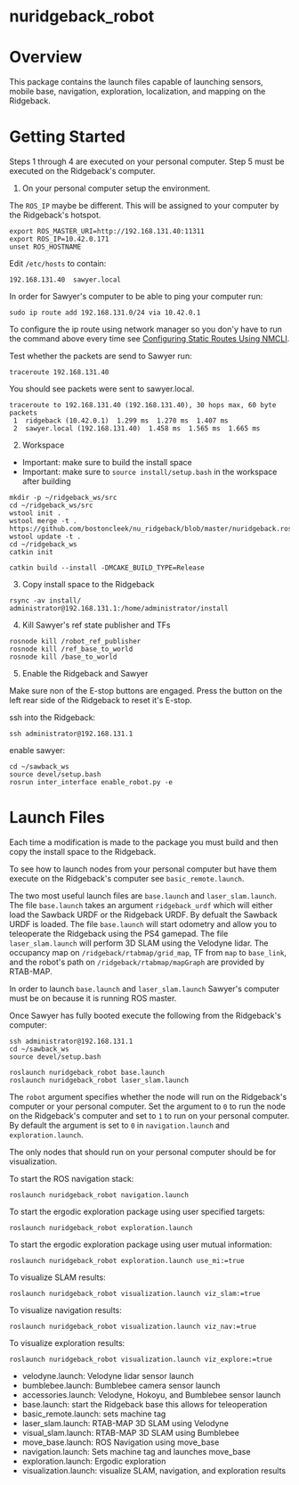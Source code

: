 # nuridgeback_robot

# Overview
This package contains the launch files capable of launching sensors, mobile base, navigation, exploration, localization, and mapping on the Ridgeback.

# Getting Started

Steps 1 through 4 are executed on your personal computer.
Step 5 must be executed on the Ridgeback's computer.

1. On your personal computer setup the environment.

  The `ROS_IP` maybe be different. This will be assigned to
  your computer by the Ridgeback's hotspot.
  ```
  export ROS_MASTER_URI=http://192.168.131.40:11311
  export ROS_IP=10.42.0.171
  unset ROS_HOSTNAME
  ```

  Edit `/etc/hosts` to contain:
  ```
  192.168.131.40  sawyer.local
  ```

  In order for Sawyer's computer to be able to ping your computer run:
  ```
  sudo ip route add 192.168.131.0/24 via 10.42.0.1
  ```

  To configure the ip route using network manager so you don'y have to run the
  command above every time see [Configuring Static Routes Using NMCLI](https://access.redhat.com/documentation/en-us/red_hat_enterprise_linux/7/html/networking_guide/sec-configuring_static_routes_using_nmcli).

  Test whether the packets are send to Sawyer run:
  ```
  traceroute 192.168.131.40
  ```

  You should see packets were sent to sawyer.local.

  ```
  traceroute to 192.168.131.40 (192.168.131.40), 30 hops max, 60 byte packets
   1  ridgeback (10.42.0.1)  1.299 ms  1.270 ms  1.407 ms
   2  sawyer.local (192.168.131.40)  1.458 ms  1.565 ms  1.665 ms

  ```

2. Workspace
  - Important: make sure to build the install space
  - Important: make sure to `source install/setup.bash` in the workspace after building

  ```
  mkdir -p ~/ridgeback_ws/src
  cd ~/ridgeback_ws/src
  wstool init .
  wstool merge -t . https://github.com/bostoncleek/nu_ridgeback/blob/master/nuridgeback.rosinstall
  wstool update -t .
  cd ~/ridgeback_ws
  catkin init
  ```
  ```
  catkin build --install -DMCAKE_BUILD_TYPE=Release
  ```

3. Copy install space to the Ridgeback
  ```
  rsync -av install/ administrator@192.168.131.1:/home/administrator/install
  ```

4. Kill Sawyer's ref state publisher and TFs
  ```
  rosnode kill /robot_ref_publisher
  rosnode kill /ref_base_to_world
  rosnode kill /base_to_world
  ```

5. Enable the Ridgeback and Sawyer

  Make sure non of the E-stop buttons are engaged.
  Press the button on the left rear side of the Ridgeback to reset it's E-stop.

  ssh into the Ridgeback:
  ```
  ssh administrator@192.168.131.1
  ```

  enable sawyer:
  ```
  cd ~/sawback_ws
  source devel/setup.bash
  rosrun inter_interface enable_robot.py -e
  ```

# Launch Files
Each time a modification is made to the package you must build and then copy the
install space to the Ridgeback.

To see how to launch nodes from your personal computer but have them execute on the Ridgeback's
computer see `basic_remote.launch`.

The two most useful launch files are `base.launch` and `laser_slam.launch`.
The file `base.launch` takes an argument `ridgeback_urdf` which will either load the Sawback URDF or the Ridgeback URDF. By defualt the Sawback URDF is loaded. The file `base.launch` will start odometry and allow you to teleoperate the Ridgeback using the PS4 gamepad. The file `laser_slam.launch` will perform 3D SLAM using the Velodyne lidar. The occupancy map on `/ridgeback/rtabmap/grid_map`, TF from `map` to `base_link`, and the robot's path on `/ridgeback/rtabmap/mapGraph` are provided by RTAB-MAP.

In order to launch `base.launch` and `laser_slam.launch` Sawyer's computer must be on because it is running ROS master.

Once Sawyer has fully booted execute the following from the Ridgeback's computer:
```
ssh administrator@192.168.131.1
cd ~/sawback_ws
source devel/setup.bash
```

```
roslaunch nuridgeback_robot base.launch
roslaunch nuridgeback_robot laser_slam.launch
```

The `robot` argument specifies whether the node will run on the Ridgeback's computer or
your personal computer. Set the argument to `0` to run the node on the Ridgeback's computer and set to `1` to run on your personal computer. By default the argument is set to `0` in `navigation.launch` and `exploration.launch`.

The only nodes that should run on your personal computer should be for visualization.


To start the ROS navigation stack:
```
roslaunch nuridgeback_robot navigation.launch
```

To start the ergodic exploration package using user specified targets:
```
roslaunch nuridgeback_robot exploration.launch
```

To start the ergodic exploration package using user mutual information:
```
roslaunch nuridgeback_robot exploration.launch use_mi:=true
```

To visualize SLAM results:
```
roslaunch nuridgeback_robot visualization.launch viz_slam:=true
```

To visualize navigation results:
```
roslaunch nuridgeback_robot visualization.launch viz_nav:=true
```

To visualize exploration results:
```
roslaunch nuridgeback_robot visualization.launch viz_explore:=true
```

* velodyne.launch: Velodyne lidar sensor launch
* bumblebee.launch: Bumblebee camera sensor launch
* accessories.launch: Velodyne, Hokoyu, and Bumblebee sensor launch
* base.launch: start the Ridgeback base this allows for teleoperation
* basic_remote.launch: sets machine tag
* laser_slam.launch: RTAB-MAP 3D SLAM using Velodyne
* visual_slam.launch: RTAB-MAP 3D SLAM using Bumblebee
* move_base.launch: ROS Navigation using move_base
* navigation.launch: Sets machine tag and launches move_base
* exploration.launch: Ergodic exploration
* visualization.launch: visualize SLAM, navigation, and exploration results
